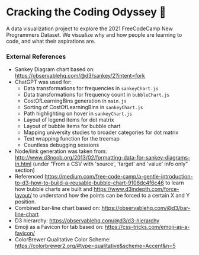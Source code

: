 # Cracking the Coding Odyssey :space_invader:

A data visualization project to explore the 2021 FreeCodeCamp New Programmers Dataset. We visualize why and how people are learning to code, and what their aspirations are.

### External References

- Sankey Diagram chart based on: https://observablehq.com/@d3/sankey/2?intent=fork
- ChatGPT was used for:
  - Data transformations for frequencies in `sankeyChart.js`
  - Data transformations for frequency count in `bubbleChart.js`
  - CostOfLearningBins generation in `main.js`
  - Sorting of CostOfLearningBins in `sankeyChart.js`
  - Path highlighting on hover in `sankeyChart.js`
  - Layout of legend items for dot matrix
  - Layout of bubble items for bubble chart
  - Mapping university studies to broader categories for dot matrix
  - Text wrapping function for the treemap
  - Countless debugging sessions
- Node/link generation was taken from: http://www.d3noob.org/2013/02/formatting-data-for-sankey-diagrams-in.html (under "From a CSV with 'source', 'target' and 'value' info only" section)
- Referenced https://medium.com/free-code-camp/a-gentle-introduction-to-d3-how-to-build-a-reusable-bubble-chart-9106dc4f6c46 to learn how bubble charts are built and https://www.d3indepth.com/force-layout/ to understand how the points can be forced to a certain X and Y position.
- Combined bar-line chart based on: https://observablehq.com/@d3/bar-line-chart
- D3 hierarchy: https://observablehq.com/@d3/d3-hierarchy
- Emoji as a Favicon for tab based on: https://css-tricks.com/emoji-as-a-favicon/
- ColorBrewer Qualitative Color Scheme: https://colorbrewer2.org/#type=qualitative&scheme=Accent&n=5
